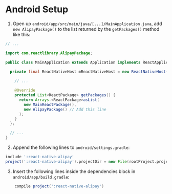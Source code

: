 # Android Setup

1. Open up `android/app/src/main/java/[...]/MainApplication.java`, add `new AlipayPackage()` to the list returned by the `getPackages()` method like this: 
```java
// ...

import com.reactlibrary.AlipayPackage;

public class MainApplication extends Application implements ReactApplication {

  private final ReactNativeHost mReactNativeHost = new ReactNativeHost(this) {
    
    // ...

    @Override
    protected List<ReactPackage> getPackages() {
      return Arrays.<ReactPackage>asList(
        new MainReactPackage(),
        new AlipayPackage() // Add this line
      );
    }
  };

  // ...
}
```
2. Append the following lines to `android/settings.gradle`:
```gradle
include ':react-native-alipay'
project(':react-native-alipay').projectDir = new File(rootProject.projectDir, '../node_modules/react-native-alipay/android')
```
3. Insert the following lines inside the dependencies block in `android/app/build.gradle`:
```gradle
    compile project(':react-native-alipay')
```

